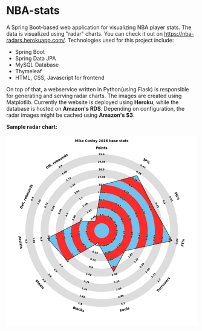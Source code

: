 # NBA-stats

A Spring Boot-based web application for visualizing NBA player stats. The data is visualized using "radar" charts. You can check it out on https://nba-radars.herokuapp.com/.
Technologies used for this project include: 
- Spring Boot
- Spring Data JPA
- MySQL Database
- Thymeleaf
- HTML, CSS, Javascript for frontend

On top of that, a webservice written in Python(using Flask) is responsible for generating and serving radar charts. The images are created using Matplotlib.
Currently the website is deployed using **Heroku**, while the database is hosted on **Amazon's RDS**. Depending on configuration, the radar images might be cached using **Amazon's S3**.




**Sample radar chart:**

![Sample radar chart](src/main/resources/static/images/conley_radar.png)

